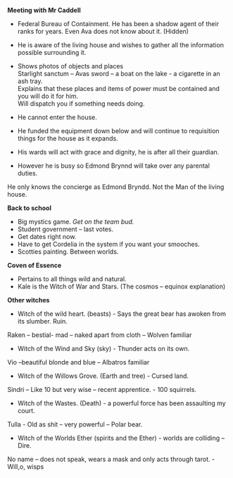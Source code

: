 **Meeting with Mr Caddell**
 
- Federal Bureau of Containment. He has been a shadow agent of their ranks for years. Even Ava does not know about it. (Hidden)
- He is aware of the living house and wishes to gather all the information possible surrounding it.
- Shows photos of objects and places  
Starlight sanctum – Avas sword – a boat on the lake - a cigarette in an ash tray.  
Explains that these places and items of power must be contained and you will do it for him.  
Will dispatch you if something needs doing.
 
- He cannot enter the house.
- He funded the equipment down below and will continue to requisition things for the house as it expands.
- His wards will act with grace and dignity, he is after all their guardian.
- However he is busy so Edmond Brynnd will take over any parental duties.
   

He only knows the concierge as Edmond Bryndd. Not the Man of the living house.
   

**Back to school**
 
- Big mystics game. _Get on the team bud._
- Student government – last votes.
- Get dates right now.
- Have to get Cordelia in the system if you want your smooches.
- Scotties painting. Between worlds.
   

**Coven of Essence**

- Pertains to all things wild and natural.
- Kale is the Witch of War and Stars. (The cosmos – equinox explanation)
 
**Other witches**
 
- Witch of the wild heart. (beasts) - Says the great bear has awoken from its slumber. Ruin.

Raken – bestial- mad – naked apart from cloth – Wolven familiar
 
- Witch of the Wind and Sky (sky) - Thunder acts on its own.

Vio –beautiful blonde and blue – Albatros familiar
 
- Witch of the Willows Grove. (Earth and tree) - Cursed land.

Sindri – Like 10 but very wise – recent apprentice. - 100 squirrels.
 
- Witch of the Wastes. (Death) - a powerful force has been assaulting my court.

Tulla - Old as shit – very powerful – Polar bear.
 
- Witch of the Worlds Ether (spirits and the Ether) - worlds are colliding – Dire.

No name – does not speak, wears a mask and only acts through tarot. - Will,o, wisps